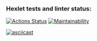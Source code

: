 ### Hexlet tests and linter status:

[![Actions Status](https://github.com/DanikDreamer/python-pytest-testing-project-79/actions/workflows/hexlet-check.yml/badge.svg)](https://github.com/DanikDreamer/python-pytest-testing-project-79/actions)
[![Maintainability](https://qlty.sh/badges/d6b1ea06-3715-4fc3-9b80-e9c57833e1c6/maintainability.svg)](https://qlty.sh/gh/DanikDreamer/projects/python-pytest-testing-project-79)

[![asciicast](https://asciinema.org/a/nCt8U99Cliz46oIBfapa2Vhxu.svg)](https://asciinema.org/a/nCt8U99Cliz46oIBfapa2Vhxu)
